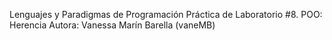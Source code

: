 Lenguajes y Paradigmas de Programación
Práctica de Laboratorio #8. POO: Herencia
Autora: Vanessa Marín Barella (vaneMB)
   
